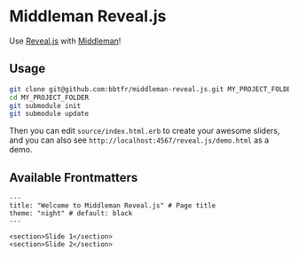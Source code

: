 Middleman Reveal.js
===

Use [Reveal.js](http://lab.hakim.se/reveal-js/) with [Middleman](https://middlemanapp.com/)!

Usage
---

```bash
git clone git@github.com:bbtfr/middleman-reveal.js.git MY_PROJECT_FOLDER
cd MY_PROJECT_FOLDER
git submodule init
git submodule update
```

Then you can edit `source/index.html.erb` to create your awesome sliders, and you can also see `http://localhost:4567/reveal.js/demo.html` as a demo.

Available Frontmatters
---

```
---
title: "Welcome to Middleman Reveal.js" # Page title
theme: "night" # default: black
---

<section>Slide 1</section>
<section>Slide 2</section>

```
